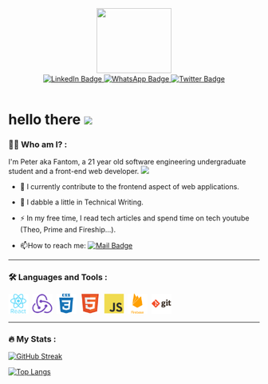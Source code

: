 <!--- <h1 align="center"> Fantom. </h1> --->

<div id="header" align="center">
  <img src="https://media.giphy.com/media/v1.Y2lkPTc5MGI3NjExbThpMzlqbmFqOXg0M2FhaGdpdnZoNzZ5cjg2NG0zdndmMjA0aW9zYiZlcD12MV9pbnRlcm5hbF9naWZfYnlfaWQmY3Q9Zw/f3iwJFOVOwuy7K6FFw/giphy.gif" width="150" height="130"/>
</div>

<div id="badges" align="center">
  <a href="https://www.linkedin.com/in/peter-fantom">
    <img src="https://img.shields.io/badge/LinkedIn-blue?style=for-the-badge&logo=linkedin&logoColor=white" alt="LinkedIn Badge"/>
  </a>
  <a href="https://wa.me/+2347085633995">
    <img src="https://img.shields.io/badge/WhatsApp-green?style=for-the-badge&logo=whatsapp&logoColor=white" alt="WhatsApp Badge"/>
  </a>
  <a href="https://twitter.com/Fantom7th">
    <img src="https://img.shields.io/badge/Twitter-blue?style=for-the-badge&logo=twitter&logoColor=white" alt="Twitter Badge"/>
  </a>
</div>

<div align="center">
  <img src="https://komarev.com/ghpvc/?username=Fantom-01&style=flat-square&color=blue" alt=""/>
</div>
<h1>
  hello there
  <img src="https://media.giphy.com/media/hvRJCLFzcasrR4ia7z/giphy.gif" width="30px"/>
</h1>

### :man_technologist: Who am I? :

I'm Peter aka Fantom, a 21 year old software engineering undergraduate student and a front-end web developer. <img src="https://media.giphy.com/media/WUlplcMpOCEmTGBtBW/giphy.gif" width="30">

- :telescope: I currently contribute to the frontend aspect of web applications.

- :seedling: I dabble a little in Technical Writing.

- :zap: In my free time, I read tech articles and spend time on tech youtube (Theo, Prime and Fireship...).

- :mailbox:How to reach me: [![Mail Badge](https://img.shields.io/badge/Mail-red?style=flat&logo=Gmail&logoColor=white)](mailto:fantom.7th@gmail.com)

---

### :hammer_and_wrench: Languages and Tools :

<div>
  <img src="https://github.com/devicons/devicon/blob/master/icons/react/react-original-wordmark.svg" title="React" alt="React" width="40" height="40"/>&nbsp;
  <img src="https://github.com/devicons/devicon/blob/master/icons/redux/redux-original.svg" title="Redux" alt="Redux " width="40" height="40"/>&nbsp;
  <img src="https://github.com/devicons/devicon/blob/master/icons/css3/css3-plain-wordmark.svg"  title="CSS3" alt="CSS" width="40" height="40"/>&nbsp;
  <img src="https://github.com/devicons/devicon/blob/master/icons/html5/html5-original.svg" title="HTML5" alt="HTML" width="40" height="40"/>&nbsp;
  <img src="https://github.com/devicons/devicon/blob/master/icons/javascript/javascript-original.svg" title="JavaScript" alt="JavaScript" width="40" height="40"/>&nbsp;
  <img src="https://github.com/devicons/devicon/blob/master/icons/firebase/firebase-plain-wordmark.svg" title="Firebase" alt="Firebase" width="40" height="40"/>&nbsp;
  <img src="https://github.com/devicons/devicon/blob/master/icons/git/git-original-wordmark.svg" title="Git" **alt="Git" width="40" height="40"/>
</div>

---

### :fire: My Stats :

[![GitHub Streak](http://github-readme-streak-stats.herokuapp.com?user=Fantom-01&theme=dark&background=000000)](https://git.io/streak-stats)

[![Top Langs](https://github-readme-stats.vercel.app/api/top-langs/?username=Fantom-01&layout=compact&theme=vision-friendly-dark)](https://github.com/anuraghazra/github-readme-stats)

<!-- BLOG-POST-LIST:START -->
<!-- BLOG-POST-LIST:END -->
